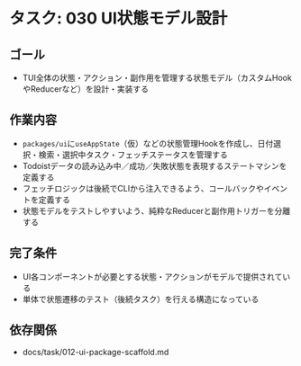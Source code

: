 # タスク: 030 UI状態モデル設計

## ゴール

- TUI全体の状態・アクション・副作用を管理する状態モデル（カスタムHookやReducerなど）を設計・実装する

## 作業内容

- `packages/ui`に`useAppState`（仮）などの状態管理Hookを作成し、日付選択・検索・選択中タスク・フェッチステータスを管理する
- Todoistデータの読み込み中／成功／失敗状態を表現するステートマシンを定義する
- フェッチロジックは後続でCLIから注入できるよう、コールバックやイベントを定義する
- 状態モデルをテストしやすいよう、純粋なReducerと副作用トリガーを分離する

## 完了条件

- UI各コンポーネントが必要とする状態・アクションがモデルで提供されている
- 単体で状態遷移のテスト（後続タスク）を行える構造になっている

## 依存関係

- docs/task/012-ui-package-scaffold.md
